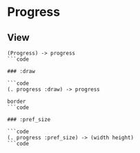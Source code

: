 # Progress

## View

```code
(Progress) -> progress
```code

### :draw

```code
(. progress :draw) -> progress

border
```code

### :pref_size

```code
(. progress :pref_size) -> (width height)
```code

